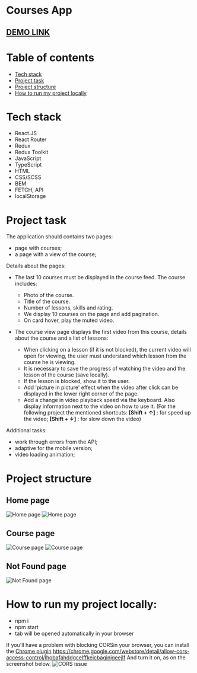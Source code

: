 # Courses App

## [DEMO LINK](https://dmytro-lebedchenko.github.io/react_courses-app/#/)

# Table of contents
- [Tech stack](#tech-stack)
- [Project task](#project-task)
- [Project structure](#project-structure)
- [How to run my project locally](#how-to-run-my-project-locally)

# Tech stack
  - React.JS
  - React Router
  - Redux
  - Redux Toolkit
  - JavaScript
  - TypeScript
  - HTML
  - CSS/SCSS
  - BEM
  - FETCH, API
  - localStorage

# Project task
The application should contains two pages:
  - page with courses;
  - a page with a view of the course;

Details about the pages:
- The last 10 courses must be displayed in the course feed. The course includes:
     - Photo of the course.
     - Title of the course.
     - Number of lessons, skills and rating.
     - We display 10 courses on the page and add pagination.
     - On card hover, play the muted video.

- The course view page displays the first video from this course, details about the course and a list of lessons:
     - When clicking on a lesson (if it is not blocked), the current video will open for viewing, the user must understand which lesson from the course he is viewing.
     - It is necessary to save the progress of watching the video and the lesson of the course (save locally).
     - If the lesson is blocked, show it to the user.
     - Add 'picture in picture' effect when the video after click can be displayed in the lower right corner of the page.
     - Add a change in video playback speed via the keyboard. Also display information next to the video on how to use it. (For the following project the mentioned shortcuts: <b>[Shift + ↑]</b> : for speed up the video; <b>[Shift + ↓]</b> : for slow down the video)

Additional tasks:
- work through errors from the API;
- adaptive for the mobile version;
- video loading animation;

# Project structure
## Home page
![Home page](./src/readme/preview/video-on-card-hover.gif)
![Home page](./src/readme/preview/responsive-home-page.gif)

## Course page
![Course page](./src/readme/preview/video-lessons-page.gif)
![Course page](./src/readme/preview/responsive-courses-page.gif)

## Not Found page
![Not Found page](./src/readme/preview/not-found-page.gif)

# How to run my project locally:
  - npm i
  - npm start
  - tab will be opened automatically in your browser

If you'll have a problem with blocking CORSin your browser, you can install the [Chrome plugin](https://chrome.google.com/webstore/detail/allow-cors-access-control/lhobafahddgcelffkeicbaginigeejlf) https://chrome.google.com/webstore/detail/allow-cors-access-control/lhobafahddgcelffkeicbaginigeejlf
And turn it on, as on the screenshot below.
![CORS issue](./src/readme/preview/cors_issue.jpeg)
